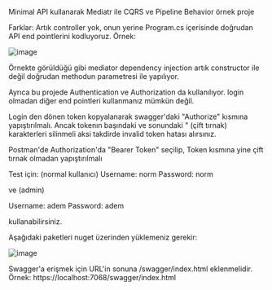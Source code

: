 Minimal API kullanarak Mediatr ile CQRS ve Pipeline Behavior örnek proje

Farklar: Artık controller yok, onun yerine Program.cs içerisinde doğrudan API end pointlerini kodluyoruz. Örnek:

![image](https://user-images.githubusercontent.com/42934024/161954909-72c1127f-881c-40f1-a6d1-e31ff3202c3a.png)

Örnekte görüldüğü gibi mediator dependency injection artık constructor ile değil doğrudan methodun parametresi ile yapılıyor.

Ayrıca bu projede Authentication ve Authorization da kullanılıyor. login olmadan diğer end pointleri kullanmanız mümkün değil.

Login den dönen token kopyalanarak swagger'daki "Authorize" kısmına yapıştırılmalı. Ancak tokenın başındaki ve sonundaki " (çift tırnak) karakterleri silinmeli aksi takdirde invalid token hatası alırsınız.

Postman'de Authorization'da "Bearer Token" seçilip, Token kısmına yine çift tırnak olmadan yapıştırılmalı

Test için: (normal kullanıcı) 
Username: norm
Password: norm

ve (admin)

Username: adem
Password: adem

kullanabilirsiniz.

Aşağıdaki paketleri nuget üzerinden yüklemeniz gerekir:

![image](https://user-images.githubusercontent.com/42934024/162229555-aca78cac-cbf8-4f53-b2b4-b32cecfa7f8d.png)


Swagger'a erişmek için URL'in sonuna /swagger/index.html eklenmelidir. Örnek: https://localhost:7068/swagger/index.html
